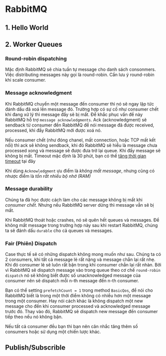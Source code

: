 # RabbitMQ

## 1. Hello World

## 2. Worker Queues

### Round-robin dispatching

Mặc định RabbitMQ sẽ chia tuần tự message cho danh sách consonmers.  Việc distributing messages này gọi là round-robin. Cần lưu ý round-robin khi scale consumer.

### Message acknowledgment

Khi RabbitMQ chuyển một message đến consumer thì nó sẽ ngay lập tức đánh dấu đã xoá lên message đó. Trường hợp có sự cố như consumer chết khi đang xử lý thì message đấy sẽ bị mất. Để khắc phục vấn đề này RabbitMQ hỗ trợ `message acknowledgments`. Ack (acknowledgment) sẽ sendback từ consumer đến RabbitMQ để nói message đã được received, processed, khi đấy RabbitMQ mới được xoá nó.

Nếu consumer chết (như đóng chanel, mất connection, hoặc TCP mất kết nối) thì ack sẽ không sendback, khi đó RabbitMQ sẽ hiểu là message chưa processed xong và message sẽ được đưa trở lại queue. Khi đấy message sẽ không bị mất. Timeout mặc định là 30 phút, bạn có thể [tăng thời gian timeout](https://www.rabbitmq.com/consumers.html#acknowledgement-timeout) tại đây

Khi dùng `Acknowledgment` ưu điểm là *không mất message*, nhưng cũng có nhược điểm là *tốn rất nhiều bộ nhớ (RAM)*

### Message durability

Chúng ta đã học được cách làm cho các message không bị mất khi *consumer chết*. Nhưng nếu RabbitMQ server dừng thì message vẫn sẽ bị mất.

Khi RabbitMQ thoát hoặc crashes, nó sẽ quên hết queues và messages. Để không mất message trong trường hợp này sau khi restart RabbitMQ, chúng ta sẽ đánh dấu `durable` cho cả queues và messages.

### Fair (Phiên) Dispatch

Case thực tế sẽ có những dispatch không mong muốn như sau. Chúng ta có 2 consumers, khi tất cả message lẻ rất nặng và message chẳn lại rất nhẹ. Khi đó consumer lẻ sẽ luôn rất bận trong khi consumer chẳn lại rất nhàn. Bởi vì RabbitMQ sẽ dispatch message vào trong queue theo cơ chế `round-robin dispatch` nó sẽ không biết được số unacknowledged message của consumer nên sẽ dispatch mỗi n-th message đến n-th consumer.

Bạn có thể setting `prefetchCount = 1` trong method `BasicQos`, để nói cho RabbitMQ biết là trong một thời điểm không có nhiều hơn một message trong một consumer. Hay nói cách khác là không dispatch một new message cho đến khi consumer processed và acknowledged message trước đó. Thay vào đó, RabbitMQ sẽ dispatch new message đến consumer tiếp theo nếu nó không bận.

Nếu tất cả consumer đều bạn thì bạn nên cân nhắc tăng thêm số consumers hoặc sử dụng một chiến lược khác.

## Publish/Subscrible